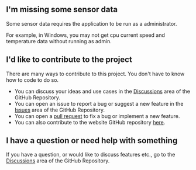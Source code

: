 ## I'm missing some sensor data

Some sensor data requires the application to be run as a administrator.

For example, in Windows, you may not get cpu current speed and
temperature data without running as admin.

## I'd like to contribute to the project

There are many ways to contribute to this project. You don't have to
know how to code to do so.

- You can discuss your ideas and use cases in the
 [Discussions](https://github.com/timmo001/system-bridge/discussions)
 area of the GitHub Repository.
- You can open an issue to report a bug or suggest a new feature
 in the [Issues](https://github.com/timmo001/system-bridge/issues)
 area of the GitHub Repository.
- You can open a
 [pull request](https://github.com/timmo001/system-bridge-site/pulls)
 to fix a bug or implement a new feature.
- You can also contribute to the website GitHub repository
 [here](https://github.com/timmo001/system-bridge-site).

## I have a question or need help with something

If you have a question, or would like to discuss features etc., go to
the [Discussions](https://github.com/timmo001/system-bridge/discussions)
area of the GitHub Repository.
